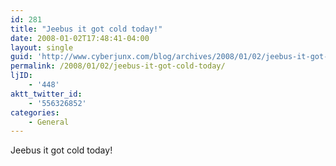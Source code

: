 ```yaml
---
id: 281
title: "Jeebus it got cold today!"
date: 2008-01-02T17:48:41-04:00
layout: single
guid: 'http://www.cyberjunx.com/blog/archives/2008/01/02/jeebus-it-got-cold-today/'
permalink: /2008/01/02/jeebus-it-got-cold-today/
ljID:
    - '448'
aktt_twitter_id:
    - '556326852'
categories:
    - General
---
```


Jeebus it got cold today!